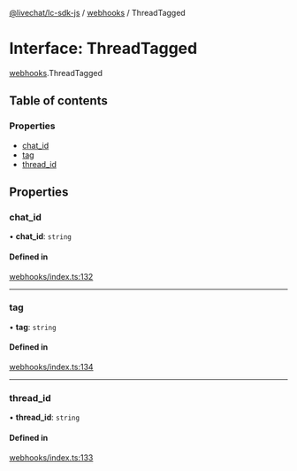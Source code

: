 [@livechat/lc-sdk-js](../README.md) / [webhooks](../modules/webhooks.md) / ThreadTagged

# Interface: ThreadTagged

[webhooks](../modules/webhooks.md).ThreadTagged

## Table of contents

### Properties

- [chat\_id](webhooks.ThreadTagged.md#chat_id)
- [tag](webhooks.ThreadTagged.md#tag)
- [thread\_id](webhooks.ThreadTagged.md#thread_id)

## Properties

### chat\_id

• **chat\_id**: `string`

#### Defined in

[webhooks/index.ts:132](https://github.com/livechat/lc-sdk-js/blob/7431f2f/src/webhooks/index.ts#L132)

___

### tag

• **tag**: `string`

#### Defined in

[webhooks/index.ts:134](https://github.com/livechat/lc-sdk-js/blob/7431f2f/src/webhooks/index.ts#L134)

___

### thread\_id

• **thread\_id**: `string`

#### Defined in

[webhooks/index.ts:133](https://github.com/livechat/lc-sdk-js/blob/7431f2f/src/webhooks/index.ts#L133)
